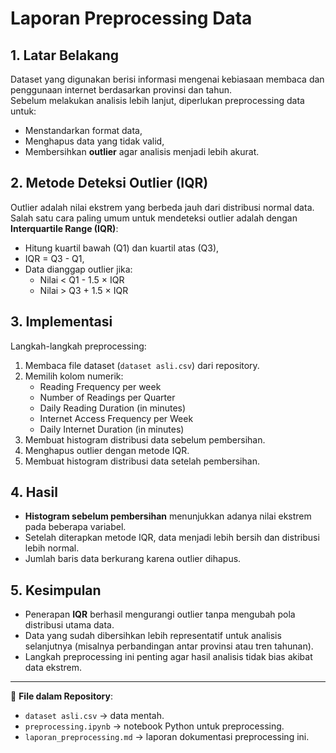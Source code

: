 # Laporan Preprocessing Data

## 1. Latar Belakang
Dataset yang digunakan berisi informasi mengenai kebiasaan membaca dan penggunaan internet berdasarkan provinsi dan tahun.  
Sebelum melakukan analisis lebih lanjut, diperlukan preprocessing data untuk:
- Menstandarkan format data,
- Menghapus data yang tidak valid,
- Membersihkan **outlier** agar analisis menjadi lebih akurat.

## 2. Metode Deteksi Outlier (IQR)
Outlier adalah nilai ekstrem yang berbeda jauh dari distribusi normal data.  
Salah satu cara paling umum untuk mendeteksi outlier adalah dengan **Interquartile Range (IQR)**:

- Hitung kuartil bawah (Q1) dan kuartil atas (Q3),
- IQR = Q3 - Q1,
- Data dianggap outlier jika:
  - Nilai < Q1 - 1.5 × IQR
  - Nilai > Q3 + 1.5 × IQR

## 3. Implementasi
Langkah-langkah preprocessing:
1. Membaca file dataset (`dataset asli.csv`) dari repository.
2. Memilih kolom numerik:
   - Reading Frequency per week  
   - Number of Readings per Quarter  
   - Daily Reading Duration (in minutes)  
   - Internet Access Frequency per Week  
   - Daily Internet Duration (in minutes)  
3. Membuat histogram distribusi data sebelum pembersihan.
4. Menghapus outlier dengan metode IQR.
5. Membuat histogram distribusi data setelah pembersihan.

## 4. Hasil
- **Histogram sebelum pembersihan** menunjukkan adanya nilai ekstrem pada beberapa variabel.  
- Setelah diterapkan metode IQR, data menjadi lebih bersih dan distribusi lebih normal.  
- Jumlah baris data berkurang karena outlier dihapus.

## 5. Kesimpulan
- Penerapan **IQR** berhasil mengurangi outlier tanpa mengubah pola distribusi utama data.  
- Data yang sudah dibersihkan lebih representatif untuk analisis selanjutnya (misalnya perbandingan antar provinsi atau tren tahunan).  
- Langkah preprocessing ini penting agar hasil analisis tidak bias akibat data ekstrem.

---
📂 **File dalam Repository**:
- `dataset asli.csv` → data mentah.  
- `preprocessing.ipynb` → notebook Python untuk preprocessing.  
- `laporan_preprocessing.md` → laporan dokumentasi preprocessing ini.
